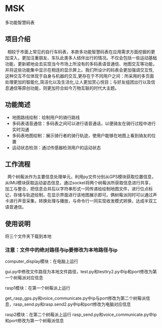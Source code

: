 # MSK
多功能智慧码表

## 项目介绍
&nbsp;&nbsp;相较于市面上常见的自行车码表，本款多功能智慧码表在应用需求方面挖掘的更加深入，更加注重朋友、车队此类多人结伴出行的情况。不仅会包括一些运动基础功能，更新颖地会去实现当今市场上所没有的多码表语音通信、地图交互等功能，并将这些功能集中显示在相连的显示屏上。我们所设计的码表会更加强调交互性,这种交互不仅体现于自身与机器的交互,更存在于不同用户之间：所采用的多页面处理更加的智能化,简洁化以及生活化,让人更加赏心悦目；与好友组团出行以及信息通信等原创功能，则更加符合如今万物互联的时代大主题。

## 功能简述

+ 地图路线绘制：绘制用户的骑行路线
+ 多码表语音通信：多码表之间可以进行语音通话，以便骑友在骑行过程中进行实时沟通
+ 多码表地图绘制：展示骑行者的骑行轨迹，使用户能够在地图上看到骑友的位置
+ 运动状态检测：通过传感器检测用户的运动状态

## 工作流程
&nbsp;&nbsp;两个树莓派作为主要信息处理单元，利用py文件分别从GPS模块获取位置信息，从IMU模块获取运动姿态信息，通过socket将两个树莓派所获取信息进行共享，加工与整合，把信息合并后以字符串形式一同传递给绘制地图文件，进行位点标记，存储与轨迹绘制，在显示界面进行该地图展示即可。俩树莓派同时可以通过声卡进行声音采集，转换处理与播放，与命令行一同实现收发模式转换，达成半双工语音通信。

## 使用说明

将三个文件夹下载到本地

### 注意：文件中的绝对路径与ip要修改为本地路径与ip

computer_display模块：在电脑上运行

gui.py中修改文件路径为本地文件路径，test.py和testtry2.py中ip和port修改为第一个树莓派对应信息

rasp1模块：在第一个树莓派上运行

get_rasp_gps.py和voice_communicate.py中ip与port修改为第二个树莓派信息，rasp_send.py和rasp.send2.py中ip和port修改为电脑对应信息

rasp2模块：在第二个树莓派上运行
rasp_send.py和voice_communicate.py中ip和port修改为第一个树莓派信息





